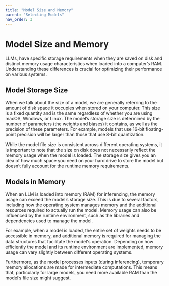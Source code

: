 ```yaml
---
title: "Model Size and Memory"
parent: "Selecting Models"
nav_order: 3
---
```

# Model Size and Memory

LLMs, have specific storage requirements when they are saved on disk and distinct memory usage characteristics when loaded into a computer’s RAM. Understanding these differences is crucial for optimizing their performance on various systems.

## Model Storage Size

When we talk about the size of a model, we are generally referring to the amount of disk space it occupies when stored on your computer. This size is a fixed quantity and is the same regardless of whether you are using macOS, Windows, or Linux. The model’s storage size is determined by the number of parameters (the weights and biases) it contains, as well as the precision of these parameters. For example, models that use 16-bit floating-point precision will be larger than those that use 8-bit quantization.

While the model file size is consistent across different operating systems, it is important to note that the size on disk does not necessarily reflect the memory usage when the model is loaded. The storage size gives you an idea of how much space you need on your hard drive to store the model but doesn’t fully account for the runtime memory requirements.

## Models in Memory

When an LLM is loaded into memory (RAM) for inferencing, the memory usage can exceed the model’s storage size. This is due to several factors, including how the operating system manages memory and the additional resources required to actually run the model. Memory usage can also be influenced by the runtime environment, such as the libraries and dependencies used to manage the model.

For example, when a model is loaded, the entire set of weights needs to be accessible in memory, and additional memory is required for managing the data structures that facilitate the model's operation. Depending on how efficiently the model and its runtime environment are implemented, memory usage can vary slightly between different operating systems.

Furthermore, as the model processes inputs (during inferencing), temporary memory allocations are made for intermediate computations. This means that, particularly for large models, you need more available RAM than the model’s file size might suggest.

